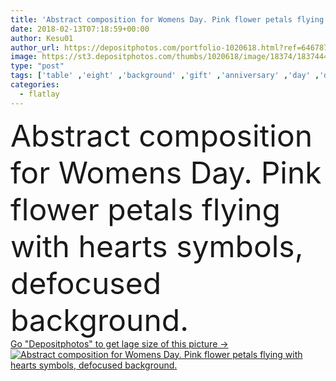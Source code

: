 ```yaml
---
title: 'Abstract composition for Womens Day. Pink flower petals flying with hearts symbols.'
date: 2018-02-13T07:18:59+00:00
author: Kesu01
author_url: https://depositphotos.com/portfolio-1020618.html?ref=64678756
image: https://st3.depositphotos.com/thumbs/1020618/image/18374/183744492/api_thumb_450.jpg?forcejpeg=true
type: "post"
tags: ['table' ,'eight' ,'background' ,'gift' ,'anniversary' ,'day' ,'decoration' ,'greeting' ,'present' ,'love' ,'summer' ,'spring' ,'abstract' ,'floral' ,'flower' ,'wooden' ,'border' ,'card' ,'frame' ,'retro' ,'rustic' ,'vintage' ,'ornament' ,'pink' ,'heart' ,'tender' ,'romantic' ,'wedding' ,'woman' ,'desk' ,'feminine' ,'wallpaper' ,'trendy' ,'composition' ,'rose' ,'mother' ,'postcard' ,'bud' ,'arrangement' ,'bokeh' ,'mockup' ,'Whitebackground' ,'8march' ,'creativeconcept' ,'freshplant' ,'flatlay' ,'womensday' ,'8thmarch' ]
categories: 
  - flatlay
---
```

<div aling="center">
            <font size="60"> Abstract composition for Womens Day. Pink flower petals flying with hearts symbols, defocused background.</font>   
</div>
<div>
    <a href='https://depositphotos.com/183744492/stock-photo-abstract-composition-for-womens-day.html?ref=64678756' target=_blank > Go "Depositphotos" to get lage size of this picture ->
        <img href='https://depositphotos.com/183744492/stock-photo-abstract-composition-for-womens-day.html?ref=64678756' src='https://st3.depositphotos.com/1020618/18374/i/950/depositphotos_183744492-stock-photo-abstract-composition-for-womens-day.jpg?forcejpeg=true' alt='Abstract composition for Womens Day. Pink flower petals flying with hearts symbols, defocused background.' >
    </a>
</div>

